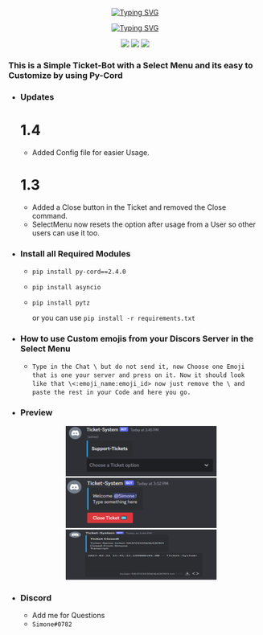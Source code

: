 <p align=center><a href="https://git.io/typing-svg"><img src="https://readme-typing-svg.demolab.com?font=Fira+Code&weight=500&size=24&duration=4000&pause=1000&color=F78911&width=435&lines=Discord-Select-Menu-Ticket-Bot" alt="Typing SVG" /></a></p>
<p align=center><a href="https://git.io/typing-svg"><img src="https://readme-typing-svg.demolab.com?font=Fira+Code&size=24&duration=4000&pause=1000&color=F70000&width=435&lines=THIS+BOT+IS+WRITTEN+IN+PY-CORD" alt="Typing SVG" /></a></p>

<p align=center>
<a href="https://github.com/Simoneeeeeeee/Discord-Select-Menu-Ticket-Bot"><img src="https://img.shields.io/github/stars/Simoneeeeeeee/Discord-Select-Menu-Ticket-Bot?colorA=363a4f&colorB=b7bdf8&style=for-the-badge"></a>
<a href="https://discord.com/users/543723335616430101"><img src="https://custom-icon-badges.demolab.com/badge/Discord-orange.svg?logo=discord-logo&logoColor=white&style=for-the-badge"></a>
<a href="https://github.com/Simoneeeeeeee/Discord-Select-Menu-Ticket-Bot/archive/refs/heads/main.zip"><img src="https://custom-icon-badges.demolab.com/badge/-Download-F25278?style=for-the-badge&logo=download&logoColor=white"><a>
</p>

### This is a Simple Ticket-Bot with a Select Menu and its easy to Customize by using Py-Cord

- ### Updates
  # 1.4
  - Added Config file for easier Usage.
  # 1.3
  - Added a Close button in the Ticket and removed the Close command.
  - SelectMenu now resets the option after usage from a User so other users can use it too.
- ### Install all Required Modules
  - `pip install py-cord==2.4.0`
  - `pip install asyncio`
  - `pip install pytz`

    or you can use `pip install -r requirements.txt`
- ### How to use Custom emojis from your Discors Server in the Select Menu
  - `Type in the Chat \ but do not send it, now Choose one Emoji that is one your server and press on it. Now it should look like that \<:emoji_name:emoji_id> now just remove the \ and paste the rest in your Code and here you go.`
- ### Preview
    <p align=center><img src="/images/image1.png"><img src="/images/image2.png"><img src="/images/image3.png"><p>
- ### Discord
  - Add me for Questions
  - `Simone#0782`
